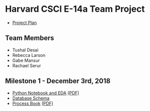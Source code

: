 # Harvard CSCI E-14a Team Project

- [Project Plan](https://github.com/rserur/harvard-e14a-team-project/blob/master/ProjectPlan.md)

## Team Members
- Tushal Desai
- Rebecca Larson
- Gabe Mansur
- Rachael Serur

## Milestone 1 - December 3rd, 2018
- [Python Notebook and EDA](https://github.com/rserur/harvard-e14a-team-project/blob/master/rebecca_notebook.ipynb) [(PDF)](https://github.com/rserur/harvard-e14a-team-project/blob/master/notebook_and_eda_120318.pdf)
- [Database Schema](https://github.com/rserur/harvard-e14a-team-project/blob/master/process_book.md#schema) 
- [Process Book](https://github.com/rserur/harvard-e14a-team-project/blob/master/process_book.md) [(PDF)](https://github.com/rserur/harvard-e14a-team-project/blob/master/process_book_120318.pdf)
